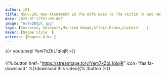 ```yaml
---
author: j91
title: NSFS-205 New Atonement 10 The Wife Goes To The Victim To Get Her Husband Forgive… Aika Nagano
date: 2023-07-22T01:00:00Z
image: "nsfs205pl.jpg"
tags: [Censored, Solowork,Married Woman,Affair,Drama,Cuckold	]
maker: [Nagae Style  ]
actress: [Nagano Aika ]
---
```



{{< youtubepl Yem7xZbL1qIojR >}}
###

{{% button href="https://streamtape.to/v/Yem7xZbL1qIojR" icon="fas fa-download" %}}download this video{{% /button %}}
